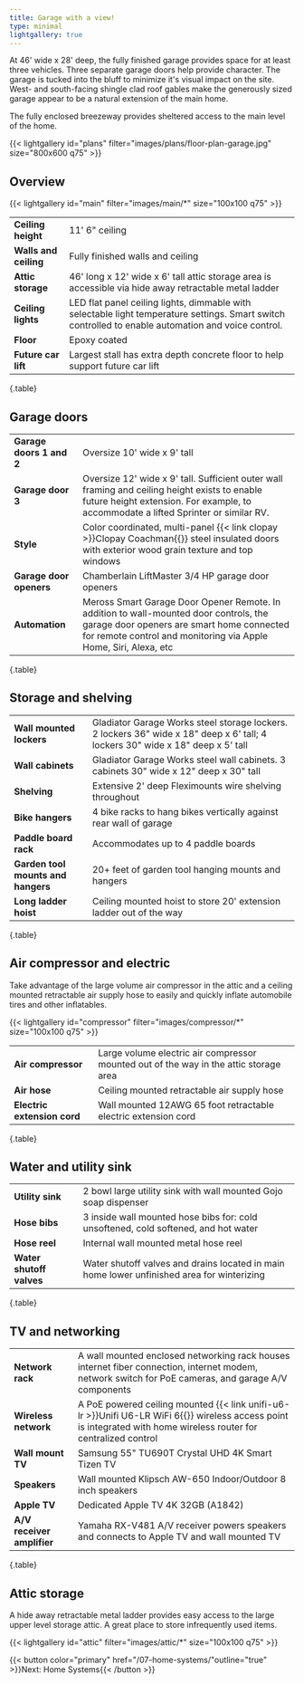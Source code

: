 ```yaml
---
title: Garage with a view!
type: minimal
lightgallery: true
---
```


At 46' wide x 28' deep, the fully finished garage provides space for at least three vehicles. Three separate garage doors help provide character. The garage is tucked into the bluff to minimize it's visual impact on the site. West- and south-facing shingle clad roof gables make the generously sized garage appear to be a natural extension of the main home. 

The fully enclosed breezeway provides sheltered access to the main level of the home.

{{< lightgallery id="plans" filter="images/plans/floor-plan-garage.jpg" size="800x600 q75" >}}

## Overview

{{< lightgallery id="main" filter="images/main/*" size="100x100 q75" >}}

| | |
|-|-|
|**Ceiling height**|11' 6" ceiling|
|**Walls and ceiling**|Fully finished walls and ceiling|
|**Attic storage**|46' long x 12' wide x 6' tall attic storage area is accessible via hide away retractable metal ladder|
|**Ceiling lights**|LED flat panel ceiling lights, dimmable with selectable light temperature settings. Smart switch controlled to enable automation and voice control.|
|**Floor**|Epoxy coated|
|**Future car lift**|Largest stall has extra depth concrete floor to help support future car lift|
{.table}

## Garage doors

| | |
|-|-|
|**Garage doors 1 and 2**|Oversize 10' wide x 9' tall|
|**Garage door 3**|Oversize 12' wide x 9' tall. Sufficient outer wall framing and ceiling height exists to enable future height extension. For example, to accommodate a lifted Sprinter or similar RV.|
|**Style**|Color coordinated, multi-panel {{< link clopay >}}Clopay Coachman{{</link >}} steel insulated doors with exterior wood grain texture and top windows| 
|**Garage door openers**|Chamberlain LiftMaster 3/4 HP garage door openers|
|**Automation**|Meross Smart Garage Door Opener Remote. In addition to wall-mounted door controls, the garage door openers are smart home connected for remote control and monitoring via Apple Home, Siri, Alexa, etc|
{.table}

## Storage and shelving

| | |
|-|-|
|**Wall mounted lockers**|Gladiator Garage Works steel storage lockers. 2 lockers 36" wide x 18" deep x 6' tall; 4 lockers 30" wide x 18" deep x 5' tall|
|**Wall cabinets**|Gladiator Garage Works steel wall cabinets. 3 cabinets 30" wide x 12" deep x 30" tall|
|**Shelving**|Extensive 2' deep Fleximounts wire shelving throughout|
|**Bike hangers**|4 bike racks to hang bikes vertically against rear wall of garage|
|**Paddle board rack**|Accommodates up to 4 paddle boards|
|**Garden tool mounts and hangers**|20+ feet of garden tool hanging mounts and hangers|
|**Long ladder hoist**|Ceiling mounted hoist to store 20' extension ladder out of the way|
{.table}

## Air compressor and electric

Take advantage of the large volume air compressor in the attic and a ceiling mounted retractable air supply hose to easily and quickly inflate automobile tires and other inflatables.

{{< lightgallery id="compressor" filter="images/compressor/*" size="100x100 q75" >}}

| | |
|-|-|
|**Air compressor**|Large volume electric air compressor mounted out of the way in the attic storage area|
|**Air hose**|Ceiling mounted retractable air supply hose|
|**Electric extension cord**|Wall mounted 12AWG 65 foot retractable electric extension cord|
{.table}

## Water and utility sink

| | |
|-|-|
|**Utility sink**|2 bowl large utility sink with wall mounted Gojo soap dispenser|
|**Hose bibs**|3 inside wall mounted hose bibs for: cold unsoftened, cold softened, and hot water|
|**Hose reel**|Internal wall mounted metal hose reel|
|**Water shutoff valves**|Water shutoff valves and drains located in main home lower unfinished area for winterizing|
{.table}

## TV and networking

| | |
|-|-|
|**Network rack**|A wall mounted enclosed networking rack houses internet fiber connection, internet modem, network switch for PoE cameras, and garage A/V components|
|**Wireless network**|A PoE powered ceiling mounted {{< link unifi-u6-lr >}}Unifi U6-LR WiFi 6{{</link >}} wireless access point is integrated with home wireless router for centralized control|
|**Wall mount TV**|Samsung 55" TU690T Crystal UHD 4K Smart Tizen TV|
|**Speakers**|Wall mounted Klipsch AW-650 Indoor/Outdoor 8 inch speakers|
|**Apple TV**|Dedicated Apple TV 4K 32GB (A1842)|
|**A/V receiver amplifier**|Yamaha RX-V481 A/V receiver powers speakers and connects to Apple TV and wall mounted TV|
{.table}

## Attic storage

A hide away retractable metal ladder provides easy access to the large upper level storage attic. A great place to store infrequently used items.

{{< lightgallery id="attic" filter="images/attic/*" size="100x100 q75" >}}

{{< button color="primary" href="/07-home-systems/"outline="true" >}}Next: Home Systems{{< /button >}}
